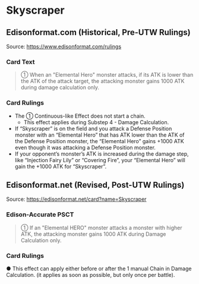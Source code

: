 # Skyscraper

## Edisonformat.com (Historical, Pre-UTW Rulings)

Source: https://www.edisonformat.com/rulings

### Card Text

> ① When an "Elemental Hero" monster attacks, if its ATK is lower than the ATK of the attack target, the attacking monster gains 1000 ATK during damage calculation only.

### Card Rulings

*   The ① Continuous-like Effect does not start a chain.
    *   This effect applies during Substep 4 - Damage Calculation.
*   If “Skyscraper” is on the field and you attack a Defense Position monster with an “Elemental Hero” that has ATK lower than the ATK of the Defense Position monster, the “Elemental Hero” gains +1000 ATK even though it was attacking a Defense Position monster.
*   If your opponent’s monster’s ATK is increased during the damage step, like “Injection Fairy Lily” or “Covering Fire”, your “Elemental Hero” will gain the +1000 ATK for “Skyscraper”.

## Edisonformat.net (Revised, Post-UTW Rulings)

Source: https://edisonformat.net/card?name=Skyscraper

### Edison-Accurate PSCT

> ① If an "Elemental HERO" monster attacks a monster with higher ATK, the attacking monster gains 1000 ATK during Damage Calculation only.

### Card Rulings

● This effect can apply either before or after the 1 manual Chain in Damage Calculation.
(it applies as soon as possible, but only once per battle).
            